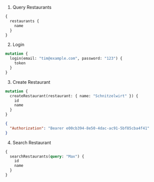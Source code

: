 1. Query Restaurants

```graphql
{
  restaurants {
    name
  }
}
```

2. Login

```graphql
mutation {
  login(email: "tim@example.com", password: "123") {
    token
  }
}
```

3. Create Restaurant

```graphql
mutation {
  createRestaurant(restaurant: { name: "Schnitzelwirt" }) {
    id
    name
  }
}
```

```json
{ 
  "Authorization": "Bearer e00cb394-8e50-4dac-ac91-5bf85cba4f41"
}
```

4. Search Restaurant

```graphql
{
  searchRestaurants(query: "Max") {
    id
    name
  }
}
```